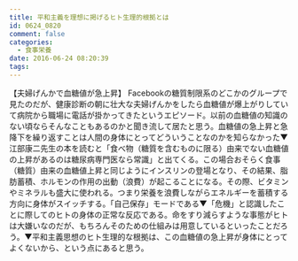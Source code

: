 ```yaml
---
title: 平和主義を理想に掲げるヒト生理的根拠とは
id: 0624_0820
comment: false
categories:
  - 食事栄養
date: 2016-06-24 08:20:39
tags:
---
```


【夫婦げんかで血糖値が急上昇】 Facebookの糖質制限系のどこかのグループで見たのだが、健康診断の朝に壮大な夫婦げんかをしたら血糖値が爆上がりしていて病院から職場に電話が掛かってきたというエピソード。以前の血糖値の知識のない頃ならそんなこともあるのかと聞き流して居たと思う。血糖値の急上昇と急降下を繰り返すことは人間の身体にとってどういうことなのかを知らなかった▼江部康二先生の本を読むと「食べ物（糖質を含むものに限る）由来でない血糖値の上昇があるのは糖尿病専門医なら常識」と出てくる。この場合おそらく食事（糖質）由来の血糖値上昇と同じようにインスリンの登場となり、その結果、脂肪蓄積、ホルモンの作用の出動（浪費）が起こることになる。その際、ビタミンやミネラルも盛大に使われる。つまり栄養を浪費しながらエネルギーを蓄積する方向に身体がスイッチする。「自己保存」モードである▼「危機」と認識したことに際してのヒトの身体の正常な反応である。命をすり減らすような事態がヒトは大嫌いなのだが、もちろんそのための仕組みは用意しているといったことだろう。▼平和主義思想のヒト生理的な根拠は、この血糖値の急上昇が身体にとってよくないから、という点にあると思う。